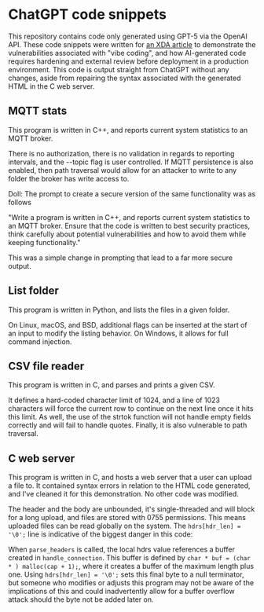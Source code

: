 # ChatGPT code snippets

This repository contains code only generated using GPT-5 via the OpenAI API. These code snippets were written for [an XDA article](https://www.xda-developers.com/tried-vibe-coding-chatgpt-vulnerabilities/) to demonstrate the vulnerabilities associated with "vibe coding", and how AI-generated code requires hardening and external review before deployment in a production environment. This code is output straight from ChatGPT without any changes, aside from repairing the syntax associated with the generated HTML in the C web server.

## MQTT stats

This program is written in C++, and reports current system statistics to an MQTT broker.

There is no authorization, there is no validation in regards to reporting intervals, and the --topic flag is user controlled. If MQTT persistence is also enabled, then path traversal would allow for an attacker to write to any folder the broker has write access to.

Doll: The prompt to create a secure version of the same functionality was as follows

"Write a program is written in C++, and reports current system statistics to an MQTT broker. Ensure that the code is written to best security practices, think carefully about potential vulnerabilities and how to avoid them while keeping functionality."

This was a simple change in prompting that lead to a far more secure output.



## List folder

This program is written in Python, and lists the files in a given folder. 

On Linux, macOS, and BSD, additional flags can be inserted at the start of an input to modify the listing behavior. On Windows, it allows for full command injection.

## CSV file reader

This program is written in C, and parses and prints a given CSV.

It defines a hard-coded character limit of 1024, and a line of 1023 characters will force the current row to continue on the next line once it hits this limit. As well, the use of the strtok function will not handle empty fields correctly and will fail to handle quotes. Finally, it is also vulnerable to path traversal.

## C web server

This program is written in C, and hosts a web server that a user can upload a file to. It contained syntax errors in relation to the HTML code generated, and I've cleaned it for this demonstration. No other code was modified.

The header and the body are unbounded, it's single-threaded and will block for a long upload, and files are stored with 0755 permissions. This means uploaded files can be read globally on the system. The ```hdrs[hdr_len] = '\0';``` line is indicative of the biggest danger in this code:

When ```parse_headers``` is called, the local hdrs value references a buffer created in ```handle_connection```. This buffer is defined by ```char * buf = (char * ) malloc(cap + 1);```, where it creates a buffer of the maximum length plus one. Using ```hdrs[hdr_len] = '\0';``` sets this final byte to a null terminator, but someone who modifies or adjusts this program may not be aware of the implications of this and could inadvertently allow for a buffer overflow attack should the byte not be added later on.

